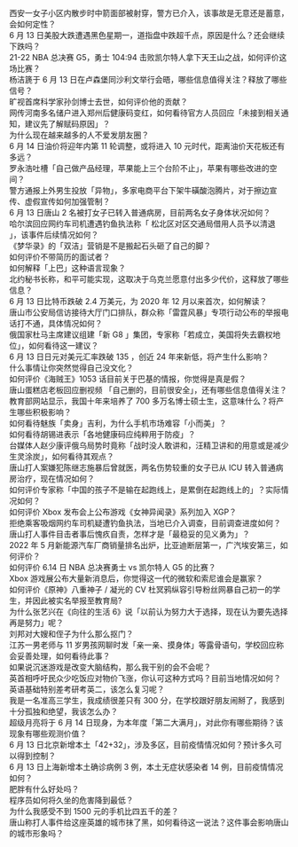 西安一女子小区内散步时中箭面部被射穿，警方已介入，该事故是无意还是蓄意，会如何定性？  
6 月 13 日美股大跌遭遇黑色星期一，道指盘中跌超千点，原因是什么？还会继续下跌吗？  
21-22 NBA 总决赛 G5，勇士 104:94 击败凯尔特人拿下天王山之战，如何评价这场比赛？  
杨洁篪于 6 月 13 日在卢森堡同沙利文举行会晤，哪些信息值得关注？释放了哪些信号？  
旷视首席科学家孙剑博士去世，如何评价他的贡献？  
网传河南多名储户进入郑州后健康码变红，如何看待官方人员回应「未接到相关通知，建议先了解赋码原因」？  
为什么现在越来越多的人不爱发朋友圈？  
6 月 14 日油价将迎年内第 11 轮调整，或将进入 10 元时代，距离油价天花板还有多远？  
罗永浩吐槽「自己做产品经理，苹果能上三个台阶不止」，苹果有哪些改进的空间？  
警方通报上外男生投放「异物」，多家电商平台下架牛磺酸泡腾片，对于擦边宣传、虚假宣传如何加强管制？  
6 月 13 日唐山 2 名被打女子已转入普通病房，目前两名女子身体状况如何？  
哈尔滨回应网约车司机遭遇钓鱼执法称「 松北区对区交通局借用人员予以清退 」，该事件后续情况如何？  
《梦华录》的「双洁」营销是不是搬起石头砸了自己的脚？  
如何评价不带简历的面试者？  
如何解释「上巴」这种语言现象？  
北约秘书长称，和平可能实现，这取决于乌克兰愿意付出多少代价，这释放了哪些信息？  
6 月 13 日比特币跌破 2.4 万美元，为 2020 年 12 月以来首次，如何解读？  
唐山市公安局信访接待大厅门口排队，群众称「雷霆风暴」专项行动公布的举报电话打不通，具体情况如何？  
俄国家杜马主席建议组建「新 G8 」集团，专家称「若成立，美国将失去霸权地位」，如何看待这一建议？  
6 月 13 日日元对美元汇率跌破 135 ，创近 24 年来新低，将产生什么影响？  
什么事情让你突然觉得自己没文化？  
如何评价《海贼王》1053 话目前关于巴基的情报，你觉得是真是假？  
唐山蛋糕店老板回应删视频 「自己删的，目前很安全」，还有哪些信息值得关注？  
教育部网站显示，我国十年来培养了 700 多万名博士硕士生，这意味什么？将产生哪些积极影响？  
如何看待魅族「卖身」吉利，为什么手机市场难容「小而美」？  
如何看待胡锡进表示「各地健康码应纯粹用于防疫」？  
台媒体人赵少康评俄乌局势时竟称「战时没人敢讲和，汪精卫讲和的用意或是减少生灵涂炭」，如何看待其观点？  
唐山打人案嫌犯陈继志施暴后曾就医，两名伤势较重的女子已从 ICU 转入普通病房治疗，现在情况如何？  
如何评价专家称「中国的孩子不是输在起跑线上，是累倒在起跑线上的」？实际情况如何？  
如何评价 Xbox 发布会上公布游戏《女神异闻录》系列加入 XGP？  
拒绝乘客吸烟网约车司机疑遭钓鱼执法，当地已介入调查，目前调查进度如何？  
唐山打人事件目击者事后愧疚自责，怎样才是「最稳妥的见义勇为」？  
2022 年 5 月新能源汽车厂商销量排名出炉，比亚迪断层第一，广汽埃安第三，如何评价？  
如何评价 6.14 日 NBA 总决赛勇士 vs 凯尔特人 G5 的比赛？  
Xbox 游戏展公布大量新消息后，你觉得这一代的微软和索尼谁会是赢家？  
如何评价《原神》八重神子 / 凝光的 CV 杜冥鸦纵容引导粉丝网暴自己初一的学生，并因此被实名举报至教育局?  
为什么张艺兴在《向往的生活 6》说「以前认为努力大于选择，现在认为要先选择再是努力」呢？  
刘邦对大嫂和侄子为什么那么抠门？  
江苏一男老师与 11 岁男孩网聊时发「亲一亲、摸身体」等露骨语句，学校回应称会妥善处理，如何看待此事？  
如果说沉迷游戏是改变大脑结构，那么我干别的会不会呢？  
英首相呼吁民众少吃饭应对物价飞涨，你认可这种方式吗？目前当地情况如何？  
英语基础特别差考研考英二，该怎么复习呢？  
我是一名准高三学生，我成绩很差只有 300 分，在学校跟好朋友闹掰了，我感到十分孤独和绝望，我该怎么办？  
超级月亮将于 6 月 14 日现身，为本年度「第二大满月」，对此你有哪些期待？该现象有哪些观测价值？  
6 月 13 日北京新增本土「42+32」，涉及多区，目前疫情情况如何？预计多久可以得到控制？  
6 月 13 日上海新增本土确诊病例 3 例，本土无症状感染者 14 例，目前疫情情况如何？  
肥胖有什么好处吗？  
程序员如何将久坐的危害降到最低？  
为什么我感受不到 1500 元的手机比四五千的差？  
唐山称打人事件给这座英雄的城市抹了黑，如何看待这一说法？这件事会影响唐山的城市形象吗？  
